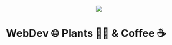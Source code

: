 <p align="center">
  <img src="https://capsule-render.vercel.app/api?type=rect&text=hello%20world!%20%F0%9F%8D%83&color=0:f79d00,100:64f38c&fontColor=1e130c&fontAlignY=65&fontAlign=65"/>
</p>
<h1>
  WebDev 🌐 Plants 🌳🌿 & Coffee ☕
</h1>


<!--
**amarinite/amarinite** is a ✨ _special_ ✨ repository because its `README.md` (this file) appears on your GitHub profile.

Here are some ideas to get you started:

- 🔭 I’m currently working on ...
- 🌱 I’m currently learning ...
- 👯 I’m looking to collaborate on ...
- 🤔 I’m looking for help with ...
- 💬 Ask me about ...
- 📫 How to reach me: ...
- 😄 Pronouns: ...
- ⚡ Fun fact: ...
-->
